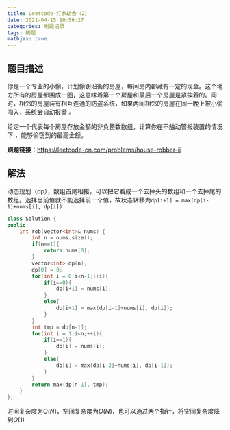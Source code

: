 ```yaml
---
title: Leetcode-打家劫舍（2）
date: 2021-04-15 10:56:27
categories: 刷题记录
tags: 刷题
mathjax: true
---
```


## 题目描述

你是一个专业的小偷，计划偷窃沿街的房屋，每间房内都藏有一定的现金。这个地方所有的房屋都围成一圈，这意味着第一个房屋和最后一个房屋是紧挨着的。同时，相邻的房屋装有相互连通的防盗系统，如果两间相邻的房屋在同一晚上被小偷闯入，系统会自动报警 。

给定一个代表每个房屋存放金额的非负整数数组，计算你在不触动警报装置的情况下 ，能够偷窃到的最高金额。

**刷题链接**：https://leetcode-cn.com/problems/house-robber-ii

<!--more-->

## 解法

动态规划（dp），数组首尾相接，可以把它看成一个去掉头的数组和一个去掉尾的数组。选择当前值就不能选择前一个值，故状态转移为`dp[i+1] = max(dp[i-1]+nums[i], dp[i])`

```C++
class Solution {
public:
    int rob(vector<int>& nums) {
        int n = nums.size();
        if(n==1){
            return nums[0];
        }
        vector<int> dp(n);
        dp[0] = 0;
        for(int i = 0;i<n-1;++i){
            if(i==0){
                dp[i+1] = nums[i];
            }
            else{
                dp[i+1] = max(dp[i-1]+nums[i], dp[i]);
            }
        }
        int tmp = dp[n-1];
        for(int i = 1;i<n;++i){
            if(i==1){
                dp[i] = nums[i];
            }
            else{
                dp[i] = max(dp[i-2]+nums[i], dp[i-1]);
            }
        }
        return max(dp[n-1], tmp);
    }
};
```

时间复杂度为$O(N)$，空间复杂度为$O(N)$，也可以通过两个指针，将空间复杂度降到$O(1)$
